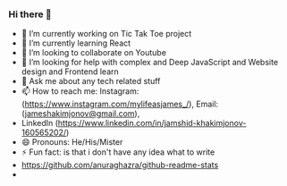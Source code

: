 ### Hi there 👋

- 🔭 I’m currently working on Tic Tak Toe project
- 🌱 I’m currently learning React
- 👯 I’m looking to collaborate on Youtube  
- 🤔 I’m looking for help with complex and Deep JavaScript and Website design and Frontend learn
- 💬 Ask me about any tech related stuff
- 📫 How to reach me: Instagram: (https://www.instagram.com/mylifeasjames_/), Email: (jameshakimjonov@gmail.com),
- LinkedIn (https://www.linkedin.com/in/jamshid-khakimjonov-160565202/)
- 😄 Pronouns: He/His/Mister
- ⚡ Fun fact: is that i don't have any idea what to write
- https://github.com/anuraghazra/github-readme-stats
- 

